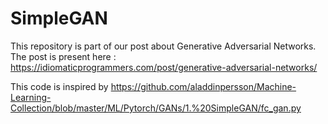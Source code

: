 # SimpleGAN
This repository is part of our post about Generative Adversarial Networks. The post is present here : https://idiomaticprogrammers.com/post/generative-adversarial-networks/


This code is inspired by https://github.com/aladdinpersson/Machine-Learning-Collection/blob/master/ML/Pytorch/GANs/1.%20SimpleGAN/fc_gan.py
